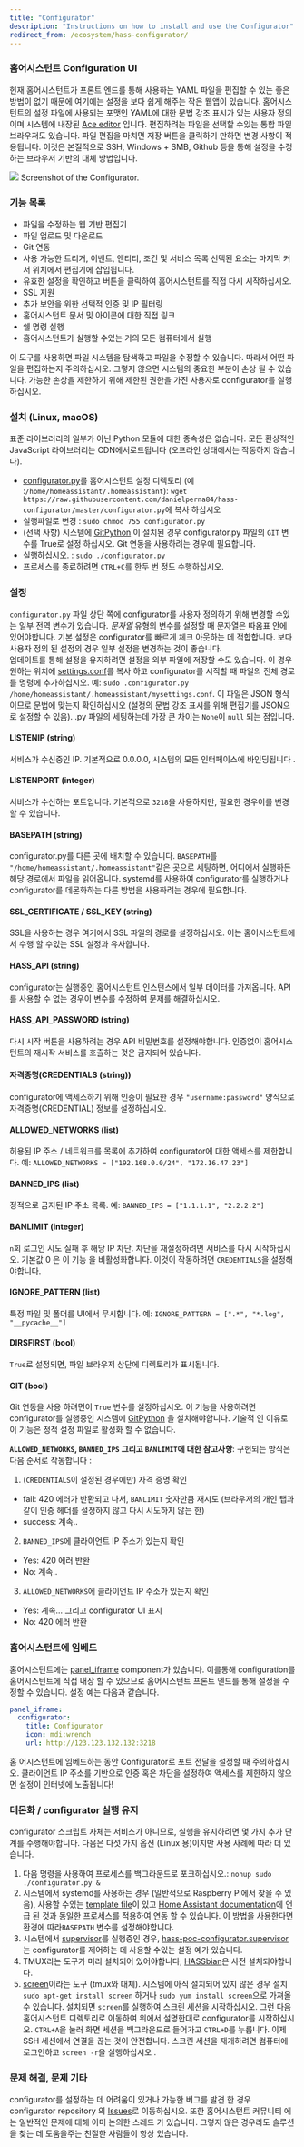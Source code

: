 ```yaml
---
title: "Configurator"
description: "Instructions on how to install and use the Configurator"
redirect_from: /ecosystem/hass-configurator/
---
```


### 홈어시스턴트 Configuration UI

현재 홈어시스턴트가 프론트 엔드를 통해 사용하는 YAML 파일을 편집할 수 있는 좋은 방법이 없기 때문에 여기에는 설정을 보다 쉽게 ​​해주는 작은 웹앱이 있습니다. 홈어시스턴트의 설정 파일에 사용되는 포맷인 YAML에 대한 문법 강조 표시가 있는 사용자 정의이며 시스템에 내장된 [Ace editor](https://ace.c9.io/) 입니다. 편집하려는 파일을 선택할 수있는 통합 파일 브라우저도 있습니다. 파일 편집을 마치면 저장 버튼을 클릭하기 만하면 변경 사항이 적용됩니다. 이것은 본질적으로 SSH, Windows + SMB, Github 등을 통해 설정을 수정하는 브라우저 기반의 대체 방법입니다.

<p class='img'>
<img src='/images/hassio/screenshots/addon-hass-configurator.png'>
Screenshot of the Configurator.
</p>

### 기능 목록

- 파일을 수정하는 웹 기반 편집기
- 파일 업로드 및 다운로드
- Git 연동
- 사용 가능한 트리거, 이벤트, 엔티티, 조건 및 서비스 목록 선택된 요소는 마지막 커서 위치에서 편집기에 삽입됩니다.
- 유효한 설정을 확인하고 버튼을 클릭하여 홈어시스턴트를 직접 다시 시작하십시오.
- SSL 지원
- 추가 보안을 위한 선택적 인증 및 IP 필터링
- 홈어시스턴트 문서 및 아이콘에 대한 직접 링크
- 쉘 명령 실행
- 홈어시스턴트가 실행할 수있는 거의 모든 컴퓨터에서 실행

<div class='note warning'>
이 도구를 사용하면 파일 시스템을 탐색하고 파일을 수정할 수 있습니다. 따라서 어떤 파일을 편집하는지 주의하십시오. 그렇지 않으면 시스템의 중요한 부분이 손상 될 수 있습니다.
가능한 손상을 제한하기 위해 제한된 권한을 가진 사용자로 configurator를 실행하십시오.
</div>

### 설치 (Linux, macOS)
표준 라이브러리의 일부가 아닌 Python 모듈에 대한 종속성은 없습니다. 모든 환상적인 JavaScript 라이브러리는 CDN에서로드됩니다 (오프라인 상태에서는 작동하지 않습니다).
- [configurator.py](https://github.com/danielperna84/hass-configurator/blob/master/configurator.py)를 홈어시스턴트 설정 디렉토리 (예 :`/home/homeassistant/.homeassistant`): `wget https://raw.githubusercontent.com/danielperna84/hass-configurator/master/configurator.py`에 복사 하십시오
- 실행파일로 변경 : `sudo chmod 755 configurator.py`
- (선택 사항) 시스템에 [GitPython](https://gitpython.readthedocs.io/) 이 설치된 경우 configurator.py 파일의 `GIT` 변수를  True로 설정 하십시오. Git 연동을 사용하려는 경우에 필요합니다. 
- 실행하십시오. : `sudo ./configurator.py`
- 프로세스를 종료하려면 `CTRL+C`를 한두 번 정도 수행하십시오.

### 설정 
`configurator.py` 파일 상단 쪽에 configurator를 사용자 정의하기 위해 변경할 수있는 일부 전역 변수가 있습니다. _문자열_ 유형의 변수를 설정할 때 문자열은 따옴표 안에 있어야합니다. 기본 설정은 configurator를 빠르게 체크 아웃하는 데 적합합니다. 보다 사용자 정의 된 설정의 경우 일부 설정을 변경하는 것이 좋습니다.  
업데이트를 통해 설정을 유지하려면 설정을 외부 파일에 저장할 수도 있습니다. 이 경우 원하는 위치에 [settings.conf](https://github.com/danielperna84/hass-configurator/blob/master/settings.conf)를 복사 하고 configurator를 시작할 때 파일의 전체 경로를 명령에 추가하십시오. 예: `sudo .configurator.py /home/homeassistant/.homeassistant/mysettings.conf`. 이 파일은 JSON 형식이므로 문법에 맞는지 확인하십시오 (설정의 문법 강조 표시를 위해 편집기를 JSON으로 설정할 수 있음). .py 파일의 세팅하는데 가장 큰 차이는 `None`이 `null` 되는 점입니다. 

#### LISTENIP (string)
서비스가 수신중인 IP. 기본적으로 0.0.0.0, 시스템의 모든 인터페이스에 바인딩됩니다 .
#### LISTENPORT (integer)
서비스가 수신하는 포트입니다. 기본적으로 `3218`을 사용하지만, 필요한 경우이를 변경할 수 있습니다.
#### BASEPATH (string)
configurator.py를 다른 곳에 배치할 수 있습니다. `BASEPATH`를 `"/home/homeassistant/.homeassistant"`같은 곳으로 세팅하면, 어디에서 실행하든 해당 경로에서 파일을 읽어옵니다. systemd를 사용하여 configurator를 실행하거나 configurator를 데몬화하는 다른 방법을 사용하려는 경우에 필요합니다.
#### SSL_CERTIFICATE / SSL_KEY (string)
SSL을 사용하는 경우 여기에서 SSL 파일의 경로를 설정하십시오.  이는 홈어시스턴트에서 수행 할 수있는 SSL 설정과 유사합니다.
#### HASS_API (string)
configurator는 실행중인 홈어시스턴트 인스턴스에서 일부 데이터를 가져옵니다. API를 사용할 수 없는 경우이 변수를 수정하여 문제를 해결하십시오. 
#### HASS_API_PASSWORD (string)
다시 시작 버튼을 사용하려는 경우 API 비밀번호를 설정해야합니다. 인증없이 홈어시스턴트의 재시작 서비스를 호출하는 것은 금지되어 있습니다.
#### 자격증명(CREDENTIALS (string))
configurator에 액세스하기 위해 인증이 필요한 경우 `"username:password"` 양식으로 자격증명(CREDENTIAL) 정보를 설정하십시오.
#### ALLOWED_NETWORKS (list)
허용된 IP 주소 / 네트워크를 목록에 추가하여 configurator에 대한 액세스를 제한합니다. 예: `ALLOWED_NETWORKS = ["192.168.0.0/24", "172.16.47.23"]`
#### BANNED_IPS (list)
정적으로 금지된 IP 주소 목록. 예: `BANNED_IPS = ["1.1.1.1", "2.2.2.2"]`
#### BANLIMIT (integer)
`n`회 로그인 시도 실패 후 해당 IP 차단. 차단을 재설정하려면 서비스를 다시 시작하십시오. 기본값 0 은 이 기능 을 비활성화합니다.  이것이 작동하려면 `CREDENTIALS`을 설정해야합니다.
#### IGNORE_PATTERN (list)
특정 파일 및 폴더를 UI에서 무시합니다. 예: `IGNORE_PATTERN = [".*", "*.log", "__pycache__"]`
#### DIRSFIRST (bool)
`True`로 설정되면, 파일 브라우저 상단에 디렉토리가 표시됩니다.
#### GIT (bool)
 Git 연동을 사용 하려면이 `True` 변수를 설정하십시오. 이 기능을 사용하려면 configurator를 실행중인 시스템에 [GitPython](https://gitpython.readthedocs.io) 을 설치해야합니다. 기술적 인 이유로 이 기능은 정적 설정 파일로 활성화 할 수 없습니다.  

__`ALLOWED_NETWORKS`, `BANNED_IPS` 그리고 `BANLIMIT`에 대한 참고사항__:
구현되는 방식은 다음 순서로 작동합니다 :

1. (`CREDENTIALS`이 설정된 경우에만) 자격 증명 확인
  - fail: 420 에러가 반환되고 나서, `BANLIMIT` 숫자만큼 재시도 (브라우저의 개인 탭과 같이 인증 헤더를 설정하지 않고 다시 시도하지 않는 한)
  - success: 계속.. 
2.  `BANNED_IPS`에 클라이언트 IP 주소가 있는지 확인 
  - Yes: 420 에러 반환
  - No: 계속.. 
3. `ALLOWED_NETWORKS`에 클라이언트 IP 주소가 있는지 확인
  - Yes: 계속... 그리고 configurator UI 표시
  - No: 420 에러 반환

### 홈어시스턴트에 임베드
홈어시스턴트에는 [panel_iframe](/integrations/panel_iframe/) component가 있습니다. 이를통해 configuration를 홈어시스턴트에 직접 내장 할 수 있으므로 홈어시스턴트 프론트 엔드를 통해 설정을 수정할 수 있습니다. 설정 예는 다음과 같습니다.

```yaml
panel_iframe:
  configurator:
    title: Configurator
    icon: mdi:wrench
    url: http://123.123.132.132:3218
```

<div class='note warning'>
홈 어시스턴트에 임베드하는 동안 Configurator로 포트 전달을 설정할 때 주의하십시오. 클라이언트 IP 주소를 기반으로 인증 혹은 차단을 설정하여 액세스를 제한하지 않으면 설정이 인터넷에 노출됩니다!
</div>

### 데몬화 / configurator 실행 유지
configurator 스크립트 자체는 서비스가 아니므로, 실행을 유지하려면 몇 가지 추가 단계를 수행해야합니다. 다음은 다섯 가지 옵션 (Linux 용)이지만 사용 사례에 따라 더 있습니다.

1. 다음 명령을 사용하여 프로세스를 백그라운드로 포크하십시오.:
`nohup sudo ./configurator.py &`
2. 시스템에서 systemd를 사용하는 경우 (일반적으로 Raspberry Pi에서 찾을 수 있음), 사용할 수있는 [template file](https://github.com/danielperna84/hass-configurator/blob/master/hass-configurator.systemd)이 있고 [Home Assistant documentation](/docs/autostart/systemd/)에 언급 된 것과 동일한 프로세스를 적용하여 연동 할 수 있습니다. 이 방법을 사용한다면 환경에 따라`BASEPATH` 변수를 설정해야합니다.
3. 시스템에서 [supervisor](http://supervisord.org/)를 실행중인 경우, [hass-poc-configurator.supervisor](https://github.com/danielperna84/hass-configurator/blob/master/hass-configurator.supervisor)는 configurator를 제어하는 ​​데 사용할 수있는 설정 예가 있습니다.
4. TMUX라는 도구가 미리 설치되어 있어야합니다, [HASSbian](/docs/installation/hassbian/)은 사전 설치되야합니다.
5. [screen](http://ss64.com/bash/screen.html)이라는 도구 (tmux와 대체). 시스템에 아직 설치되어 있지 않은 경우 설치 `sudo apt-get install screen` 하거나 `sudo yum install screen`으로 가져올 수 있습니다. 설치되면 `screen`를 실행하여 스크린 세션을 시작하십시오. 그런 다음 홈어시스턴트 디렉토리로 이동하여 위에서 설명한대로 configurator를 시작하십시오. `CTRL+A`을 눌러 화면 세션을 백그라운드로 들어가고 `CTRL+D`를 누릅니다. 이제 SSH 세션에서 연결을 끊는 것이 안전합니다. 스크린 세션을 재개하려면 컴퓨터에 로그인하고 `screen -r`을 실행하십시오 . 

### 문제 해결, 문제 기타 
configurator를 설정하는 데 어려움이 있거나 가능한 버그를 발견 한 경우 configurator repository 의 [Issues](https://github.com/danielperna84/hass-configurator/issues)로 이동하십시오. 또한 홈어시스턴트 커뮤니티 에는 일반적인 문제에 대해 이미 논의한 스레드 가 있습니다. 그렇지 않은 경우라도 솔루션을 찾는 데 도움을주는 친절한 사람들이 항상 있습니다.